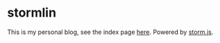 # stormlin

This is my personal blog, see the index page [here](https://k9a2.github.io/). Powered by [storm.js](https://github.com/K9A2/storm.js).

